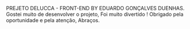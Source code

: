 PREJETO DELUCCA - FRONT-END BY EDUARDO GONÇALVES DUENHAS.
Gostei muito de desenvolver o projeto, Foi muito divertido !
Obrigado pela oportunidade e pela atenção, Abraços.
